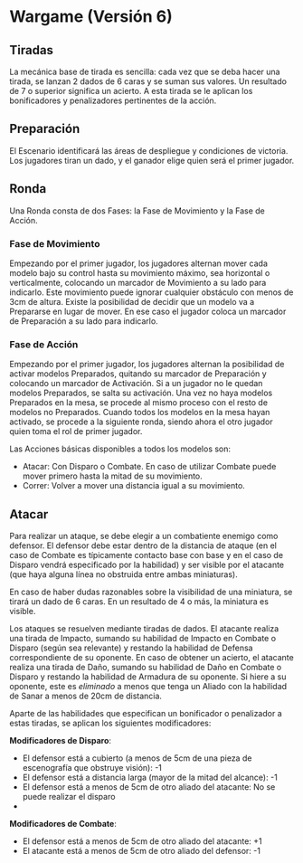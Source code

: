 # Wargame (Versión 6)

## Tiradas

La mecánica base de tirada es sencilla: cada vez que se deba hacer una tirada, se lanzan 2 dados de 6 caras y se suman sus valores.
Un resultado de 7 o superior significa un acierto.
A esta tirada se le aplican los bonificadores y penalizadores pertinentes de la acción.

## Preparación

El Escenario identificará las áreas de despliegue y condiciones de victoria. Los jugadores tiran un dado, y el ganador elige quien será el primer jugador.

## Ronda

Una Ronda consta de dos Fases: la Fase de Movimiento y la Fase de Acción.

### Fase de Movimiento

Empezando por el primer jugador, los jugadores alternan mover cada modelo bajo su control hasta su movimiento máximo, sea horizontal o verticalmente, colocando un marcador de Movimiento a su lado para indicarlo.
Este movimiento puede ignorar cualquier obstáculo con menos de 3cm de altura.
Existe la posibilidad de decidir que un modelo va a Prepararse en lugar de mover.
En ese caso el jugador coloca un marcador de Preparación a su lado para indicarlo.

### Fase de Acción

Empezando por el primer jugador, los jugadores alternan la posibilidad de activar modelos Preparados, quitando su marcador de Preparación y colocando un marcador de Activación.
Si a un jugador no le quedan modelos Preparados, se salta su activación.
Una vez no haya modelos Preparados en la mesa, se procede al mismo proceso con el resto de modelos no Preparados.
Cuando todos los modelos en la mesa hayan activado, se procede a la siguiente ronda, siendo ahora el otro jugador quien toma el rol de primer jugador.

Las Acciones básicas disponibles a todos los modelos son:
- Atacar: Con Disparo o Combate. En caso de utilizar Combate puede mover primero hasta la mitad de su movimiento.
- Correr: Volver a mover una distancia igual a su movimiento.

## Atacar

Para realizar un ataque, se debe elegir a un combatiente enemigo como defensor.
El defensor debe estar dentro de la distancia de ataque (en el caso de Combate es típicamente contacto base con base y en el caso de Disparo vendrá especificado por la habilidad) y ser visible por el atacante (que haya alguna línea no obstruida entre ambas miniaturas).

En caso de haber dudas razonables sobre la visibilidad de una miniatura, se tirará un dado de 6 caras.
En un resultado de 4 o más, la miniatura es visible.

Los ataques se resuelven mediante tiradas de dados.
El atacante realiza una tirada de Impacto, sumando su habilidad de Impacto en Combate o Disparo (según sea relevante) y restando la habilidad de Defensa correspondiente de su oponente.
En caso de obtener un acierto, el atacante realiza una tirada de Daño, sumando su habilidad de Daño en Combate o Disparo y restando la habilidad de Armadura de su oponente.
Si hiere a su oponente, este es *eliminado* a menos que tenga un Aliado con la habilidad de Sanar a menos de 20cm de distancia.

Aparte de las habilidades que especifican un bonificador o penalizador a estas tiradas, se aplican los siguientes modificadores:

**Modificadores de Disparo**:

- El defensor está a cubierto (a menos de 5cm de una pieza de escenografía que obstruye visión): -1
- El defensor está a distancia larga (mayor de la mitad del alcance): -1
- El defensor está a menos de 5cm de otro aliado del atacante: No se puede realizar el disparo
- 

**Modificadores de Combate**:

- El defensor está a menos de 5cm de otro aliado del atacante: +1
- El atacante está a menos de 5cm de otro aliado del defensor: -1


